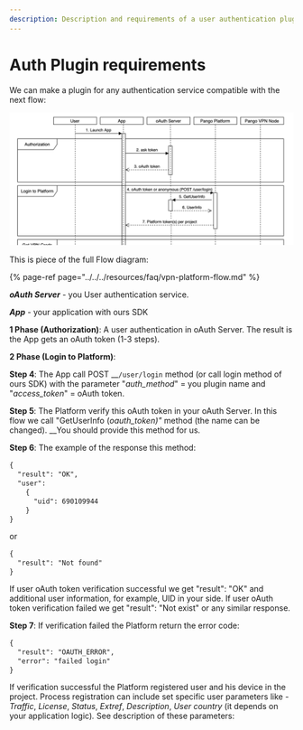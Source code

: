 ```yaml
---
description: Description and requirements of a user authentication plugin.
---
```


# Auth Plugin requirements

We can make a plugin for any authentication service compatible with the next flow: 

![](../../../.gitbook/assets/screen-shot-2020-04-21-at-5.40.02-pm.png)

This is piece of the full Flow diagram:

{% page-ref page="../../../resources/faq/vpn-platform-flow.md" %}

_**oAuth Server**_ - you User authentication service.

_**App**_ - your application with ours SDK

**1 Phase \(Authorization\)**: A user authentication in oAuth Server. The result is the App gets an oAuth token \(1-3 steps\).

**2 Phase \(Login to Platform\)**: 

**Step 4**: The App call POST __`/user/login` method \(or call login method of ours SDK\) with  the parameter "_auth\_method_" = you plugin name and "_access\_token_" = oAuth token. 

**Step 5**: The Platform verify this oAuth token in your oAuth Server. In this flow we call "GetUserInfo \(_oauth\_token\)"_ method \(the name can be changed\). __You should provide this method for us.

**Step 6**: The example of the response this method: 

```text
{ 
  "result": "OK", 
  "user": 
    { 
      "uid": 690109944 
    } 
}
```

or

```text
{ 
  "result": "Not found" 
}
```

If user oAuth token verification successful we get "result": "OK" and additional user information, for example, UID in your side. If user oAuth token verification failed we get "result": "Not exist" or any similar response. 

**Step 7**:  If verification failed the Platform return the error code:

```text
{
  "result": "OAUTH_ERROR",
  "error": "failed login"
}
```

 If verification successful the Platform registered user and his device in the project. Process registration can include set specific user parameters like - _Traffic_, _License_, _Status_, _Extref_, _Description_, _User country_ \(it depends on your application logic\)_._ See description of these parameters:



